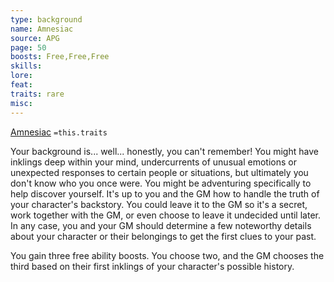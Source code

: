 ```yaml
---
type: background
name: Amnesiac 
source: APG
page: 50
boosts: Free,Free,Free
skills: 
lore: 
feat: 
traits: rare
misc: 
---
```


[Amnesiac](###%20Amnesiac)
`=this.traits`


Your background is... well... honestly, you can't remember! You might have inklings deep within your mind, undercurrents of unusual emotions or unexpected responses to certain people or situations, but ultimately you don't know who you once were. You might be adventuring specifically to help discover yourself. It's up to you and the GM how to handle the truth of your character's backstory. You could leave it to the GM so it's a secret, work together with the GM, or even choose to leave it undecided until later. In any case, you and your GM should determine a few noteworthy details about your character or their belongings to get the first clues to your past.

You gain three free ability boosts. You choose two, and the GM chooses the third based on their first inklings of your character's possible history.

